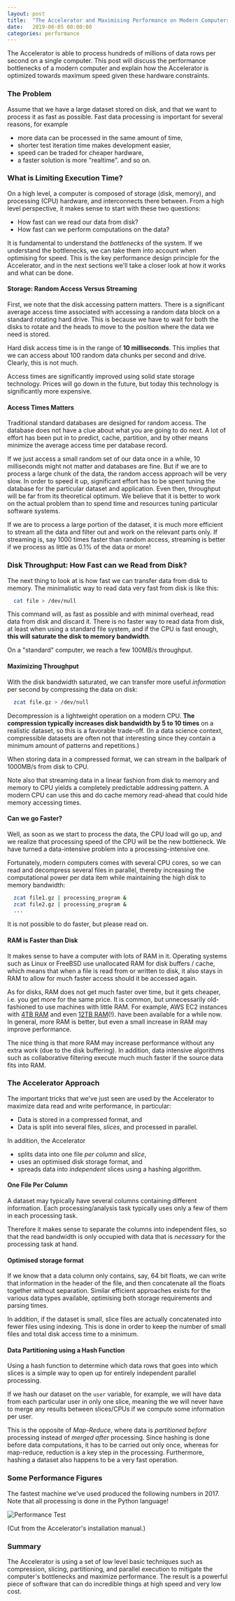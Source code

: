 ```yaml
---
layout: post
title:  "The Accelerator and Maximising Performance on Modern Computers"
date:   2019-06-05 00:00:00
categories: performance
---
```


The Accelerator is able to process hundreds of millions of data rows
per second on a single computer.  This post will discuss the
performance bottlenecks of a modern computer and explain how the
Accelerator is optimized towards maximum speed given these hardware
constraints.



### The Problem

Assume that we have a large dataset stored on disk, and that we want
to process it as fast as possible.  Fast data processing is important
for several reasons, for example
  - more data can be processed in the same amount of time,
  - shorter test iteration time makes development easier,
  - speed can be traded for cheaper hardware,
  - a faster solution is more "realtime".
and so on.


### What is Limiting Execution Time?

On a high level, a computer is composed of storage (disk, memory), and
processing (CPU) hardware, and interconnects there between.  From a
high level perspective, it makes sense to start with these two
questions:

 - How fast can we read our data from disk?
 - How fast can we perform computations on the data?

It is fundamental to understand the _bottlenecks_ of the system.  If
we understand the bottlenecks, we can take them into account when
optimising for speed.  This is the key performance design principle
for the Accelerator, and in the next sections we'll take a closer look
at how it works and what can be done.



#### Storage:  Random Access Versus Streaming

First, we note that the disk accessing pattern matters.  There is a
significant average access time associated with accessing a random
data block on a standard rotating hard drive.  This is because we have
to wait for both the disks to rotate and the heads to move to the
position where the data we need is stored.

Hard disk access time is in the range of **10 milliseconds**.  This
implies that we can access about 100 random data chunks per second and
drive.  Clearly, this is not much.

Access times are significantly improved using solid state storage
technology.  Prices will go down in the future, but today this
technology is significantly more expensive.



#### Access Times Matters

Traditional standard databases are designed for random access.  The
database does not have a clue about what you are going to do next.  A
lot of effort has been put in to predict, cache, partition, and by
other means minimize the average access time per database record.

If we just access a small random set of our data once in a while, 10
milliseconds might not matter and databases are fine.  But if we are
to process a large chunk of the data, the random access approach will
be very slow.  In order to speed it up, significant effort has to be
spent tuning the database for the particular dataset and application.
Even then, throughput will be far from its theoretical optimum.  We
believe that it is better to work on the actual problem than to spend
time and resources tuning particular software systems.

If we are to process a large portion of the dataset, it is much more
efficient to stream all the data and filter out and work on the
relevant parts only.  If streaming is, say 1000 times faster than
random access, streaming is better if we process as little as 0.1% of
the data or more!



### Disk Throughput:  How Fast can we Read from Disk?

The next thing to look at is how fast we can transfer data from disk
to memory.  The minimalistic way to read data very fast from disk is
like this:

```bash
  cat file > /dev/null
```

This command will, as fast as possible and with minimal overhead, read
data from disk and discard it.  There is no faster way to read data
from disk, at least when using a standard file system, and if the CPU
is fast enough, **this will saturate the disk to memory bandwidth**.

On a "standard" computer, we reach a few 100MB/s throughput.



#### Maximizing Throughput

With the disk bandwidth saturated, we can transfer more useful
_information_ per second by compressing the data on disk:

```bash
  zcat file.gz > /dev/null
```

Decompression is a lightweight operation on a modern CPU.  **The
compression typically increases disk bandwidth by 5 to 10 times** on a
realistic dataset, so this is a favorable trade-off.  (In a data
science context, compressible datasets are often not that
interesting since they contain a minimum amount of patterns and
repetitions.)

When storing data in a compressed format, we can stream in the
ballpark of 1000MB/s from disk to CPU.

Note also that streaming data in a linear fashion from disk to memory
and memory to CPU yields a completely predictable addressing pattern.
A modern CPU can use this and do cache memory read-ahead that could
hide memory accessing times.



#### Can we go Faster?

Well, as soon as we start to process the data, the CPU load will go
up, and we realize that processing speed of the CPU will be the new
bottleneck.  We have turned a data-intensive problem into a
processing-intensive one.

Fortunately, modern computers comes with several CPU cores, so we can
read and decompress several files in parallel, thereby increasing the
computational power per data item while maintaining the high disk to
memory bandwidth:

```bash
  zcat file1.gz | processing_program &
  zcat file2.gz | processing_program &
  ...
```

It is not possible to do faster, but please read on.



#### RAM is Faster than Disk

It makes sense to have a computer with lots of RAM in it.  Operating
systems such as Linux or FreeBSD use unallocated RAM for disk buffers
/ cache, which means that when a file is read from or written to disk,
it also stays in RAM to allow for much faster access should it be
accessed again.

As for disks, RAM does not get much faster over time, but it gets
cheaper, i.e. you get more for the same price.  It is common, but
unnecessarily old-fashioned to use machines with little RAM.  For
example, AWS EC2 instances with [4TB
RAM](https://aws.amazon.com/blogs/aws/now-available-ec2-instances-with-4-tb-of-memory/)
and even [12TB
RAM](https://aws.amazon.com/blogs/aws/now-available-amazon-ec2-high-memory-instances-with-6-9-and-12-tb-of-memory-perfect-for-sap-hana/)(!).
have been available for a while now.  In general, more RAM is better,
but even a small increase in RAM may improve performance.

The nice thing is that more RAM may increase performance without any
extra work (due to the disk buffering).  In addition, data intensive
algorithms such as collaborative filtering execute much much faster if
the source data fits into RAM.



### The Accelerator Approach

The important tricks that we've just seen are used by the Accelerator to
maximize data read and write performance, in particular:

  - Data is stored in a compressed format, and
  - Data is split into several files, _slices_, and processed in
    parallel.

In addition, the Accelerator

  - splits data into one file _per column_ and _slice_,
  - uses an optimised disk storage format, and
  - spreads data into _independent_ slices using a hashing algorithm.



#### One File Per Column

A dataset may typically have several columns containing different
information.  Each processing/analysis task typically uses only a few
of them in each processing task.

Therefore it makes sense to separate the columns into independent
files, so that the read bandwidth is only occupied with data that is
_necessary_ for the processing task at hand.



#### Optimised storage format

If we know that a data column only contains, say, 64 bit floats, we
can write that information in the header of the file, and then
concatenate all the floats together without separation.  Similar
efficient approaches exists for the various data types available,
optimising both storage requirements and parsing times.

In addition, if the dataset is small, slice files are actually
concatenated into fewer files using indexing.  This is done in order
to keep the number of small files and total disk access time to a
minimum.



#### Data Partitioning using a Hash Function

Using a hash function to determine which data rows that goes into
which slices is a simple way to open up for entirely independent
parallel processing.

If we hash our dataset on the `user` variable, for example, we will
have data from each particular user in only one slice, meaning the we
will never have to merge any results between slices/CPUs if we compute
some information per user.

This is the opposite of _Map-Reduce_, where data is _partitioned
before_ processing instead of _merged after_ processing.  Since
hashing is done before data computations, it has to be carried out
only once, whereas for map-reduce, reduction is a key step in the
processing.  Furthermore, hashing a dataset also happens to be a very
fast operation.



### Some Performance Figures

The fastest machine we've used produced the following numbers in 2017.
Note that all processing is done in the Python language!

![Performance Test](https://exax.org/assets/performance_numbers_from_installman.jpg)

(Cut from the Accelerator's installation manual.)



### Summary

The Accelerator is using a set of low level basic techniques such as
compression, slicing, partitioning, and parallel execution to mitigate
the computer's bottlenecks and maximize performance.  The result is a
powerful piece of software that can do incredible things at high speed
and very low cost.
